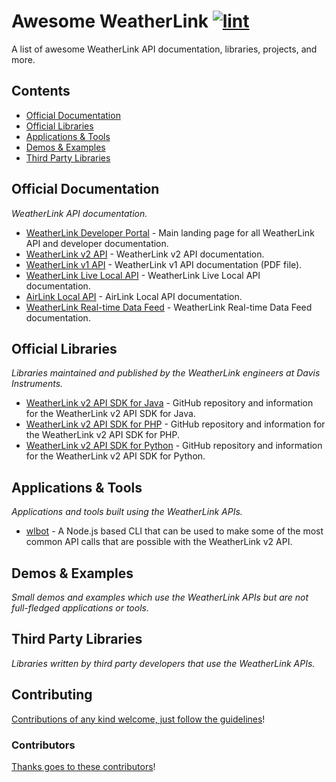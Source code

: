 <!-- title -->

<!--lint ignore no-dead-urls-->

# Awesome WeatherLink [![lint](https://img.shields.io/github/workflow/status/weatherlink/awesome-weatherlink/lint?label=lint&style=flat-square)](https://github.com/weatherlink/awesome-weatherlink/actions/workflows/lint.yaml)

<!-- subtitle -->

A list of awesome WeatherLink API documentation, libraries, projects, and more.

<!-- image -->
<!--
<a href="" target="_blank" rel="noopener noreferrer">
  <img src="" />
</a>
-->

<!-- description -->

<!--
A one line description of the product or tool. See
[awesome-firebase](https://github.com/jthegedus/awesome-firebase) for an
example.
-->

<!-- TOC -->

## Contents

- [Official Documentation](#official-documentation)
- [Official Libraries](#official-libraries)
- [Applications & Tools](#applications--tools)
- [Demos & Examples](#demos--examples)
- [Third Party Libraries](#third-party-libraries)
<!--- [Follow](#follow)-->

<!-- CONTENT -->

## Official Documentation

_WeatherLink API documentation._

- [WeatherLink Developer Portal](https://weatherlink.github.io/) - Main landing page for all WeatherLink API and developer documentation.
- [WeatherLink v2 API](https://weatherlink.github.io/v2-api/) - WeatherLink v2 API documentation.
- [WeatherLink v1 API](https://www.weatherlink.com/static/docs/APIdocumentation.pdf) - WeatherLink v1 API documentation (PDF file).
- [WeatherLink Live Local API](https://weatherlink.github.io/weatherlink-live-local-api/) - WeatherLink Live Local API documentation.
- [AirLink Local API](https://weatherlink.github.io/airlink-local-api/) - AirLink Local API documentation.
- [WeatherLink Real-time Data Feed](https://weatherlink.github.io/real-time-data-feed/) - WeatherLink Real-time Data Feed documentation.

## Official Libraries

_Libraries maintained and published by the WeatherLink engineers at Davis Instruments._

- [WeatherLink v2 API SDK for Java](https://github.com/weatherlink/weatherlink-v2-api-sdk-java) - GitHub repository and information for the WeatherLink v2 API SDK for Java.
- [WeatherLink v2 API SDK for PHP](https://github.com/weatherlink/weatherlink-v2-api-sdk-php) - GitHub repository and information for the WeatherLink v2 API SDK for PHP.
- [WeatherLink v2 API SDK for Python](https://github.com/weatherlink/weatherlink-v2-api-sdk-python) - GitHub repository and information for the WeatherLink v2 API SDK for Python.

## Applications & Tools

_Applications and tools built using the WeatherLink APIs._

- [wlbot](https://github.com/mike-weiner/wlbot) - A Node.js based CLI that can be used to make some of the most common API calls that are possible with the WeatherLink v2 API.

## Demos & Examples

_Small demos and examples which use the WeatherLink APIs but are not full-fledged applications or tools._

## Third Party Libraries

_Libraries written by third party developers that use the WeatherLink APIs._

<!-- END CONTENT -->

<!--
## Follow
-->

<!-- list people worth following on social sites (Twitter, LinkedIn, GitHub, YouTube etc.) -->

<!--Who else should we be following!?-->

## Contributing

[Contributions of any kind welcome, just follow the guidelines](contributing.md)!

### Contributors

[Thanks goes to these contributors](https://github.com/weatherlink/awesome-weatherlink/graphs/contributors)!
